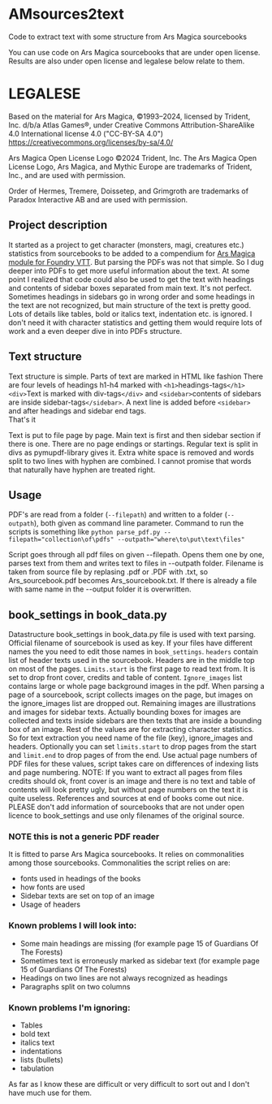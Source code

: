 # AMsources2text
Code to extract text with some structure from Ars Magica sourcebooks

You can use code on Ars Magica sourcebooks that are under open license. Results are also under open license and legalese below relate to them.

# LEGALESE

Based on the material for Ars Magica, ©1993–2024, licensed by Trident, Inc. d/b/a Atlas Games®, under Creative Commons Attribution-ShareAlike 4.0 International license 4.0 ("CC-BY-SA 4.0") https://creativecommons.org/licenses/by-sa/4.0/

Ars Magica Open License Logo ©2024 Trident, Inc. The Ars Magica Open License Logo, Ars Magica, and Mythic Europe are trademarks of Trident, Inc., and are used with permission.

Order of Hermes, Tremere, Doissetep, and Grimgroth are trademarks of Paradox Interactive AB and are used with permission.

## Project description

It started as a project to get character (monsters, magi, creatures etc.) statistics from sourcebooks to be added to a compendium for [Ars Magica module for Foundry VTT](https://github.com/Xzotl42/arm5e). But parsing the PDFs was not that simple. So I dug deeper into PDFs to get more useful information about the text. At some point I realized that code could also be used to get the text with headings and contents of sidebar boxes separated from main text.
It's not perfect. Sometimes headings in sidebars go in wrong order and some headings in the text are not recognized, but main structure of the text is pretty good. Lots of details like tables, bold or italics text, indentation etc. is ignored. I don't need it with character statistics and getting them would require lots of work and a even deeper dive in into PDFs structure.

## Text structure
Text structure is simple. Parts of text are marked in HTML like fashion
There are four levels of headings h1-h4 marked with `<h1>`headings-tags`</h1>`
`<div>`Text is marked with div-tags`</div>` and `<sidebar>`contents of sidebars are inside sidebar-tags`</sidebar>`. A next line is added before `<sidebar>` and after headings and sidebar end tags.  
That's it

Text is put to file page by page. Main text is first and then sidebar section if there is one. There are no page endings or startings. Regular text is split in divs as pymupdf-library gives it. Extra white space is removed and words split to two lines with hyphen are combined. I cannot promise that words that naturally have hyphen are treated right. 

## Usage

PDF's are read from a folder (`--filepath`) and written to a folder (`--outpath`), both given as command line parameter. Command to run the scripts is something like
`python parse_pdf.py --filepath="collection\of\pdfs" --outpath="where\to\put\text\files"`

Script goes through all pdf files on given --filepath. Opens them one by one, parses text from them and writes text to files in --outpath folder. Filename is taken from source file by replasing .pdf or .PDF with .txt, so Ars_sourcebook.pdf becomes Ars_sourcebook.txt. If there is already a file with same name in the --output folder it is overwritten.

## book_settings in book_data.py

Datastructure book_settings in book_data.py file is used with text parsing. Official filename of sourcebook is used as key. If your files have different names the you need to edit those names in `book_settings`. `headers` contain list of header texts used in the sourcebook. Headers are in the middle top on most of the pages. `Limits.start` is the first page to read text from. It is set to drop front cover, credits and table of content. `Ignore_images` list contains large or whole page background images in the pdf. When parsing a page of a sourcebook, script collects images on the page, but images on the ignore_images list are dropped out. Remaining images are illustrations and images for sidebar texts. Actually bounding boxes for images are collected and texts inside sidebars are then texts that are inside a bounding box of an image. Rest of the values are for extracting character statistics. So for text extraction you need name of the file (key), ignore_images and headers. Optionally you can set `limits.start` to drop pages from the start and `limit.end` to drop pages of from the end. Use actual page numbers of PDF files for these values, script takes care on differences of indexing lists and page numbering. NOTE: If you want to extract all pages from files credits should ok, front cover is an image and there is no text and table of contents will look pretty ugly, but without page numbers on the text it is quite useless. References and sources at end of books come out nice.
PLEASE don't add information of sourcebooks that are not under open licence to book_settings and use only filenames of the original source.

### NOTE this is not a generic PDF reader
It is fitted to parse Ars Magica sourcebooks. It relies on commonalities among those sourcebooks. Commonalities the script relies on are:
* fonts used in headings of the books
* how fonts are used
* Sidebar texts are set on top of an image
* Usage of headers

### Known problems I will look into:
* Some main headings are missing (for example page 15 of Guardians Of The Forests)
* Sometimes text is erroneusly marked as sidebar text (for example page 15 of Guardians Of The Forests)
* Headings on two lines are not always recognized as headings
* Paragraphs split on two columns

### Known problems I'm ignoring:
* Tables
* bold text
* italics text
* indentations
* lists (bullets)
* tabulation

As far as I know these are difficult or very difficult to sort out and I don't have much use for them.
